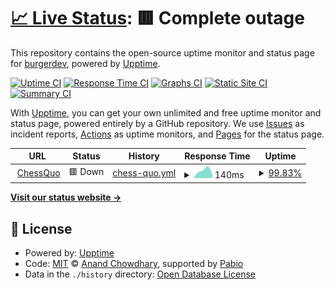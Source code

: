 # [📈 Live Status](https://status.chessquo.com): <!--live status--> **🟥 Complete outage**

This repository contains the open-source uptime monitor and status page for [burgerdev](https://matthewhajec.dev/), powered by [Upptime](https://github.com/upptime/upptime).

[![Uptime CI](https://github.com/matthew-hajec/chessquo-status/workflows/Uptime%20CI/badge.svg)](https://github.com/matthew-hajec/chessquo-status/actions?query=workflow%3A%22Uptime+CI%22)
[![Response Time CI](https://github.com/matthew-hajec/chessquo-status/workflows/Response%20Time%20CI/badge.svg)](https://github.com/matthew-hajec/chessquo-status/actions?query=workflow%3A%22Response+Time+CI%22)
[![Graphs CI](https://github.com/matthew-hajec/chessquo-status/workflows/Graphs%20CI/badge.svg)](https://github.com/matthew-hajec/chessquo-status/actions?query=workflow%3A%22Graphs+CI%22)
[![Static Site CI](https://github.com/matthew-hajec/chessquo-status/workflows/Static%20Site%20CI/badge.svg)](https://github.com/matthew-hajec/chessquo-status/actions?query=workflow%3A%22Static+Site+CI%22)
[![Summary CI](https://github.com/matthew-hajec/chessquo-status/workflows/Summary%20CI/badge.svg)](https://github.com/matthew-hajec/chessquo-status/actions?query=workflow%3A%22Summary+CI%22)

With [Upptime](https://upptime.js.org), you can get your own unlimited and free uptime monitor and status page, powered entirely by a GitHub repository. We use [Issues](https://github.com/matthew-hajec/chessquo-status/issues) as incident reports, [Actions](https://github.com/matthew-hajec/chessquo-status/actions) as uptime monitors, and [Pages](https://status.chessquo.com) for the status page.

<!--start: status pages-->
<!-- This summary is generated by Upptime (https://github.com/upptime/upptime) -->
<!-- Do not edit this manually, your changes will be overwritten -->
<!-- prettier-ignore -->
| URL | Status | History | Response Time | Uptime |
| --- | ------ | ------- | ------------- | ------ |
| <img alt="" src="https://icons.duckduckgo.com/ip3/chessquo.com.ico" height="13"> [ChessQuo](https://chessquo.com) | 🟥 Down | [chess-quo.yml](https://github.com/matthew-hajec/upptime_chess_quo/commits/HEAD/history/chess-quo.yml) | <details><summary><img alt="Response time graph" src="./graphs/chess-quo/response-time-week.png" height="20"> 140ms</summary><br><a href="https://matthew-hajec.github.io/upptime_chess_quo/history/chess-quo"><img alt="Response time 140" src="https://img.shields.io/endpoint?url=https%3A%2F%2Fraw.githubusercontent.com%2Fmatthew-hajec%2Fupptime_chess_quo%2FHEAD%2Fapi%2Fchess-quo%2Fresponse-time.json"></a><br><a href="https://matthew-hajec.github.io/upptime_chess_quo/history/chess-quo"><img alt="24-hour response time 140" src="https://img.shields.io/endpoint?url=https%3A%2F%2Fraw.githubusercontent.com%2Fmatthew-hajec%2Fupptime_chess_quo%2FHEAD%2Fapi%2Fchess-quo%2Fresponse-time-day.json"></a><br><a href="https://matthew-hajec.github.io/upptime_chess_quo/history/chess-quo"><img alt="7-day response time 140" src="https://img.shields.io/endpoint?url=https%3A%2F%2Fraw.githubusercontent.com%2Fmatthew-hajec%2Fupptime_chess_quo%2FHEAD%2Fapi%2Fchess-quo%2Fresponse-time-week.json"></a><br><a href="https://matthew-hajec.github.io/upptime_chess_quo/history/chess-quo"><img alt="30-day response time 140" src="https://img.shields.io/endpoint?url=https%3A%2F%2Fraw.githubusercontent.com%2Fmatthew-hajec%2Fupptime_chess_quo%2FHEAD%2Fapi%2Fchess-quo%2Fresponse-time-month.json"></a><br><a href="https://matthew-hajec.github.io/upptime_chess_quo/history/chess-quo"><img alt="1-year response time 140" src="https://img.shields.io/endpoint?url=https%3A%2F%2Fraw.githubusercontent.com%2Fmatthew-hajec%2Fupptime_chess_quo%2FHEAD%2Fapi%2Fchess-quo%2Fresponse-time-year.json"></a></details> | <details><summary><a href="https://matthew-hajec.github.io/upptime_chess_quo/history/chess-quo">99.83%</a></summary><a href="https://matthew-hajec.github.io/upptime_chess_quo/history/chess-quo"><img alt="All-time uptime 99.83%" src="https://img.shields.io/endpoint?url=https%3A%2F%2Fraw.githubusercontent.com%2Fmatthew-hajec%2Fupptime_chess_quo%2FHEAD%2Fapi%2Fchess-quo%2Fuptime.json"></a><br><a href="https://matthew-hajec.github.io/upptime_chess_quo/history/chess-quo"><img alt="24-hour uptime 99.83%" src="https://img.shields.io/endpoint?url=https%3A%2F%2Fraw.githubusercontent.com%2Fmatthew-hajec%2Fupptime_chess_quo%2FHEAD%2Fapi%2Fchess-quo%2Fuptime-day.json"></a><br><a href="https://matthew-hajec.github.io/upptime_chess_quo/history/chess-quo"><img alt="7-day uptime 99.83%" src="https://img.shields.io/endpoint?url=https%3A%2F%2Fraw.githubusercontent.com%2Fmatthew-hajec%2Fupptime_chess_quo%2FHEAD%2Fapi%2Fchess-quo%2Fuptime-week.json"></a><br><a href="https://matthew-hajec.github.io/upptime_chess_quo/history/chess-quo"><img alt="30-day uptime 99.83%" src="https://img.shields.io/endpoint?url=https%3A%2F%2Fraw.githubusercontent.com%2Fmatthew-hajec%2Fupptime_chess_quo%2FHEAD%2Fapi%2Fchess-quo%2Fuptime-month.json"></a><br><a href="https://matthew-hajec.github.io/upptime_chess_quo/history/chess-quo"><img alt="1-year uptime 99.83%" src="https://img.shields.io/endpoint?url=https%3A%2F%2Fraw.githubusercontent.com%2Fmatthew-hajec%2Fupptime_chess_quo%2FHEAD%2Fapi%2Fchess-quo%2Fuptime-year.json"></a></details>

<!--end: status pages-->

[**Visit our status website →**](https://status.chessquo.com)

## 📄 License

- Powered by: [Upptime](https://github.com/upptime/upptime)
- Code: [MIT](./LICENSE) © [Anand Chowdhary](https://anandchowdhary.com), supported by [Pabio](https://pabio.com)
- Data in the `./history` directory: [Open Database License](https://opendatacommons.org/licenses/odbl/1-0/)
